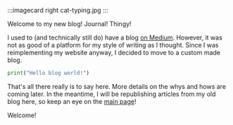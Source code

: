 :::imagecard right cat-typing.jpg
:::

Welcome to my new blog! Journal! Thingy!

I used to (and technically still do) have a blog [on Medium](https://medium.com/@fsufitch). 
However, it was not as good of a platform for my style of writing as I thought. Since I was
reimplementing my website anyway, I decided to move to a custom made blog.

```python
print("Hello blog world!")
```

That's all there really is to say here. More details on the whys and hows are coming later.
In the meantime, I will be republishing articles from my old blog here, so keep an eye 
on the [main page](/journal)!

Welcome!
